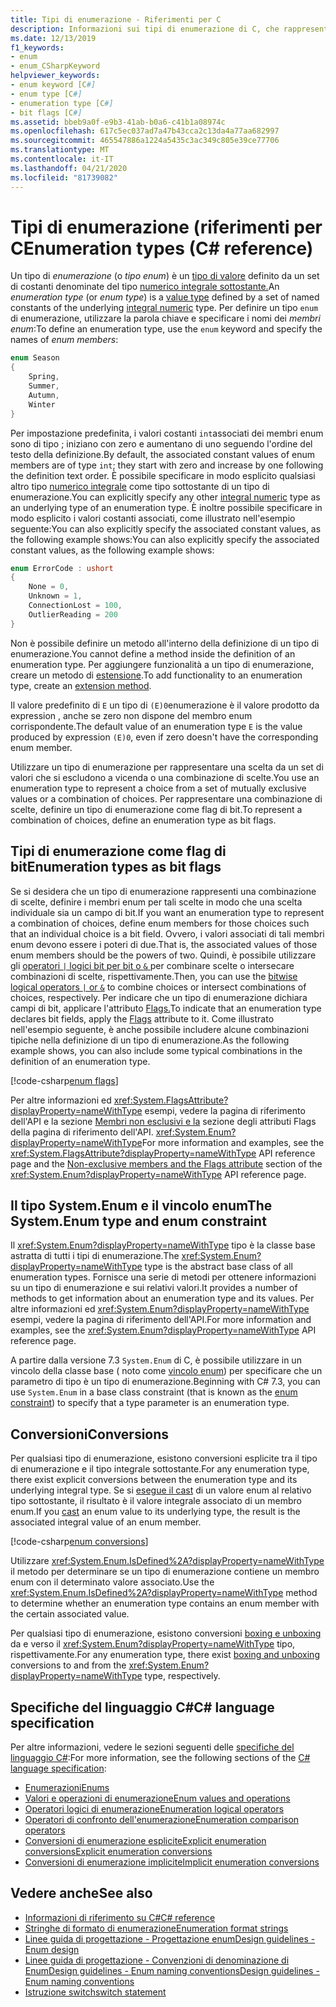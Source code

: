 ```yaml
---
title: Tipi di enumerazione - Riferimenti per C
description: Informazioni sui tipi di enumerazione di C, che rappresentano una scelta o una combinazione di scelte
ms.date: 12/13/2019
f1_keywords:
- enum
- enum_CSharpKeyword
helpviewer_keywords:
- enum keyword [C#]
- enum type [C#]
- enumeration type [C#]
- bit flags [C#]
ms.assetid: bbeb9a0f-e9b3-41ab-b0a6-c41b1a08974c
ms.openlocfilehash: 617c5ec037ad7a47b43cca2c13da4a77aa682997
ms.sourcegitcommit: 465547886a1224a5435c3ac349c805e39ce77706
ms.translationtype: MT
ms.contentlocale: it-IT
ms.lasthandoff: 04/21/2020
ms.locfileid: "81739082"
---
```

# <a name="enumeration-types-c-reference"></a><span data-ttu-id="3a808-103">Tipi di enumerazione (riferimenti per C</span><span class="sxs-lookup"><span data-stu-id="3a808-103">Enumeration types (C# reference)</span></span>

<span data-ttu-id="3a808-104">Un tipo di *enumerazione* (o *tipo enum*) è un [tipo di valore](value-types.md) definito da un set di costanti denominate del tipo [numerico integrale sottostante.](integral-numeric-types.md)</span><span class="sxs-lookup"><span data-stu-id="3a808-104">An *enumeration type* (or *enum type*) is a [value type](value-types.md) defined by a set of named constants of the underlying [integral numeric](integral-numeric-types.md) type.</span></span> <span data-ttu-id="3a808-105">Per definire un tipo `enum` di enumerazione, utilizzare la parola chiave e specificare i nomi dei *membri enum*:</span><span class="sxs-lookup"><span data-stu-id="3a808-105">To define an enumeration type, use the `enum` keyword and specify the names of *enum members*:</span></span>

```csharp
enum Season
{
    Spring,
    Summer,
    Autumn,
    Winter
}
```

<span data-ttu-id="3a808-106">Per impostazione predefinita, i valori costanti `int`associati dei membri enum sono di tipo ; iniziano con zero e aumentano di uno seguendo l'ordine del testo della definizione.</span><span class="sxs-lookup"><span data-stu-id="3a808-106">By default, the associated constant values of enum members are of type `int`; they start with zero and increase by one following the definition text order.</span></span> <span data-ttu-id="3a808-107">È possibile specificare in modo esplicito qualsiasi altro tipo [numerico integrale](integral-numeric-types.md) come tipo sottostante di un tipo di enumerazione.</span><span class="sxs-lookup"><span data-stu-id="3a808-107">You can explicitly specify any other [integral numeric](integral-numeric-types.md) type as an underlying type of an enumeration type.</span></span> <span data-ttu-id="3a808-108">È inoltre possibile specificare in modo esplicito i valori costanti associati, come illustrato nell'esempio seguente:You can also explicitly specify the associated constant values, as the following example shows:</span><span class="sxs-lookup"><span data-stu-id="3a808-108">You can also explicitly specify the associated constant values, as the following example shows:</span></span>

```csharp
enum ErrorCode : ushort
{
    None = 0,
    Unknown = 1,
    ConnectionLost = 100,
    OutlierReading = 200
}
```

<span data-ttu-id="3a808-109">Non è possibile definire un metodo all'interno della definizione di un tipo di enumerazione.</span><span class="sxs-lookup"><span data-stu-id="3a808-109">You cannot define a method inside the definition of an enumeration type.</span></span> <span data-ttu-id="3a808-110">Per aggiungere funzionalità a un tipo di enumerazione, creare un metodo di [estensione](../../programming-guide/classes-and-structs/extension-methods.md).</span><span class="sxs-lookup"><span data-stu-id="3a808-110">To add functionality to an enumeration type, create an [extension method](../../programming-guide/classes-and-structs/extension-methods.md).</span></span>

<span data-ttu-id="3a808-111">Il valore predefinito di `E` un tipo di `(E)0`enumerazione è il valore prodotto da expression , anche se zero non dispone del membro enum corrispondente.</span><span class="sxs-lookup"><span data-stu-id="3a808-111">The default value of an enumeration type `E` is the value produced by expression `(E)0`, even if zero doesn't have the corresponding enum member.</span></span>

<span data-ttu-id="3a808-112">Utilizzare un tipo di enumerazione per rappresentare una scelta da un set di valori che si escludono a vicenda o una combinazione di scelte.</span><span class="sxs-lookup"><span data-stu-id="3a808-112">You use an enumeration type to represent a choice from a set of mutually exclusive values or a combination of choices.</span></span> <span data-ttu-id="3a808-113">Per rappresentare una combinazione di scelte, definire un tipo di enumerazione come flag di bit.</span><span class="sxs-lookup"><span data-stu-id="3a808-113">To represent a combination of choices, define an enumeration type as bit flags.</span></span>

## <a name="enumeration-types-as-bit-flags"></a><span data-ttu-id="3a808-114">Tipi di enumerazione come flag di bit</span><span class="sxs-lookup"><span data-stu-id="3a808-114">Enumeration types as bit flags</span></span>

<span data-ttu-id="3a808-115">Se si desidera che un tipo di enumerazione rappresenti una combinazione di scelte, definire i membri enum per tali scelte in modo che una scelta individuale sia un campo di bit.</span><span class="sxs-lookup"><span data-stu-id="3a808-115">If you want an enumeration type to represent a combination of choices, define enum members for those choices such that an individual choice is a bit field.</span></span> <span data-ttu-id="3a808-116">Ovvero, i valori associati di tali membri enum devono essere i poteri di due.</span><span class="sxs-lookup"><span data-stu-id="3a808-116">That is, the associated values of those enum members should be the powers of two.</span></span> <span data-ttu-id="3a808-117">Quindi, è possibile utilizzare gli [operatori `|` logici bit per bit o `&` ](../operators/bitwise-and-shift-operators.md#enumeration-logical-operators) per combinare scelte o intersecare combinazioni di scelte, rispettivamente.</span><span class="sxs-lookup"><span data-stu-id="3a808-117">Then, you can use the [bitwise logical operators `|` or `&`](../operators/bitwise-and-shift-operators.md#enumeration-logical-operators) to combine choices or intersect combinations of choices, respectively.</span></span> <span data-ttu-id="3a808-118">Per indicare che un tipo di enumerazione dichiara campi di bit, applicare l'attributo [Flags.](xref:System.FlagsAttribute)</span><span class="sxs-lookup"><span data-stu-id="3a808-118">To indicate that an enumeration type declares bit fields, apply the [Flags](xref:System.FlagsAttribute) attribute to it.</span></span> <span data-ttu-id="3a808-119">Come illustrato nell'esempio seguente, è anche possibile includere alcune combinazioni tipiche nella definizione di un tipo di enumerazione.</span><span class="sxs-lookup"><span data-stu-id="3a808-119">As the following example shows, you can also include some typical combinations in the definition of an enumeration type.</span></span>

[!code-csharp[enum flags](snippets/EnumType.cs#Flags)]

<span data-ttu-id="3a808-120">Per altre informazioni ed <xref:System.FlagsAttribute?displayProperty=nameWithType> esempi, vedere la pagina di riferimento dell'API e la sezione [Membri non esclusivi e la](/dotnet/api/system.enum#non-exclusive-members-and-the-flags-attribute) sezione degli attributi Flags della pagina di riferimento dell'API. <xref:System.Enum?displayProperty=nameWithType></span><span class="sxs-lookup"><span data-stu-id="3a808-120">For more information and examples, see the <xref:System.FlagsAttribute?displayProperty=nameWithType> API reference page and the [Non-exclusive members and the Flags attribute](/dotnet/api/system.enum#non-exclusive-members-and-the-flags-attribute) section of the <xref:System.Enum?displayProperty=nameWithType> API reference page.</span></span>

## <a name="the-systemenum-type-and-enum-constraint"></a><span data-ttu-id="3a808-121">Il tipo System.Enum e il vincolo enum</span><span class="sxs-lookup"><span data-stu-id="3a808-121">The System.Enum type and enum constraint</span></span>

<span data-ttu-id="3a808-122">Il <xref:System.Enum?displayProperty=nameWithType> tipo è la classe base astratta di tutti i tipi di enumerazione.</span><span class="sxs-lookup"><span data-stu-id="3a808-122">The <xref:System.Enum?displayProperty=nameWithType> type is the abstract base class of all enumeration types.</span></span> <span data-ttu-id="3a808-123">Fornisce una serie di metodi per ottenere informazioni su un tipo di enumerazione e sui relativi valori.</span><span class="sxs-lookup"><span data-stu-id="3a808-123">It provides a number of methods to get information about an enumeration type and its values.</span></span> <span data-ttu-id="3a808-124">Per altre informazioni ed <xref:System.Enum?displayProperty=nameWithType> esempi, vedere la pagina di riferimento dell'API.</span><span class="sxs-lookup"><span data-stu-id="3a808-124">For more information and examples, see the <xref:System.Enum?displayProperty=nameWithType> API reference page.</span></span>

<span data-ttu-id="3a808-125">A partire dalla versione 7.3 `System.Enum` di C, è possibile utilizzare in un vincolo della classe base ( noto come [vincolo enum](../../programming-guide/generics/constraints-on-type-parameters.md#enum-constraints)) per specificare che un parametro di tipo è un tipo di enumerazione.</span><span class="sxs-lookup"><span data-stu-id="3a808-125">Beginning with C# 7.3, you can use `System.Enum` in a base class constraint (that is known as the [enum constraint](../../programming-guide/generics/constraints-on-type-parameters.md#enum-constraints)) to specify that a type parameter is an enumeration type.</span></span>

## <a name="conversions"></a><span data-ttu-id="3a808-126">Conversioni</span><span class="sxs-lookup"><span data-stu-id="3a808-126">Conversions</span></span>

<span data-ttu-id="3a808-127">Per qualsiasi tipo di enumerazione, esistono conversioni esplicite tra il tipo di enumerazione e il tipo integrale sottostante.</span><span class="sxs-lookup"><span data-stu-id="3a808-127">For any enumeration type, there exist explicit conversions between the enumeration type and its underlying integral type.</span></span> <span data-ttu-id="3a808-128">Se si [esegue il cast](../operators/type-testing-and-cast.md#cast-expression) di un valore enum al relativo tipo sottostante, il risultato è il valore integrale associato di un membro enum.</span><span class="sxs-lookup"><span data-stu-id="3a808-128">If you [cast](../operators/type-testing-and-cast.md#cast-expression) an enum value to its underlying type, the result is the associated integral value of an enum member.</span></span>

[!code-csharp[enum conversions](snippets/EnumType.cs#Conversions)]

<span data-ttu-id="3a808-129">Utilizzare <xref:System.Enum.IsDefined%2A?displayProperty=nameWithType> il metodo per determinare se un tipo di enumerazione contiene un membro enum con il determinato valore associato.</span><span class="sxs-lookup"><span data-stu-id="3a808-129">Use the <xref:System.Enum.IsDefined%2A?displayProperty=nameWithType> method to determine whether an enumeration type contains an enum member with the certain associated value.</span></span>

<span data-ttu-id="3a808-130">Per qualsiasi tipo di enumerazione, esistono conversioni [boxing e unboxing](../../programming-guide/types/boxing-and-unboxing.md) da e verso il <xref:System.Enum?displayProperty=nameWithType> tipo, rispettivamente.</span><span class="sxs-lookup"><span data-stu-id="3a808-130">For any enumeration type, there exist [boxing and unboxing](../../programming-guide/types/boxing-and-unboxing.md) conversions to and from the <xref:System.Enum?displayProperty=nameWithType> type, respectively.</span></span>

## <a name="c-language-specification"></a><span data-ttu-id="3a808-131">Specifiche del linguaggio C#</span><span class="sxs-lookup"><span data-stu-id="3a808-131">C# language specification</span></span>

<span data-ttu-id="3a808-132">Per altre informazioni, vedere le sezioni seguenti delle [specifiche del linguaggio C#](~/_csharplang/spec/introduction.md):</span><span class="sxs-lookup"><span data-stu-id="3a808-132">For more information, see the following sections of the [C# language specification](~/_csharplang/spec/introduction.md):</span></span>

- [<span data-ttu-id="3a808-133">Enumerazioni</span><span class="sxs-lookup"><span data-stu-id="3a808-133">Enums</span></span>](~/_csharplang/spec/enums.md)
- [<span data-ttu-id="3a808-134">Valori e operazioni di enumerazione</span><span class="sxs-lookup"><span data-stu-id="3a808-134">Enum values and operations</span></span>](~/_csharplang/spec/enums.md#enum-values-and-operations)
- [<span data-ttu-id="3a808-135">Operatori logici di enumerazione</span><span class="sxs-lookup"><span data-stu-id="3a808-135">Enumeration logical operators</span></span>](~/_csharplang/spec/expressions.md#enumeration-logical-operators)
- [<span data-ttu-id="3a808-136">Operatori di confronto dell'enumerazione</span><span class="sxs-lookup"><span data-stu-id="3a808-136">Enumeration comparison operators</span></span>](~/_csharplang/spec/expressions.md#enumeration-comparison-operators)
- [<span data-ttu-id="3a808-137">Conversioni di enumerazione espliciteExplicit enumeration conversions</span><span class="sxs-lookup"><span data-stu-id="3a808-137">Explicit enumeration conversions</span></span>](~/_csharplang/spec/conversions.md#explicit-enumeration-conversions)
- [<span data-ttu-id="3a808-138">Conversioni di enumerazione implicite</span><span class="sxs-lookup"><span data-stu-id="3a808-138">Implicit enumeration conversions</span></span>](~/_csharplang/spec/conversions.md#implicit-enumeration-conversions)

## <a name="see-also"></a><span data-ttu-id="3a808-139">Vedere anche</span><span class="sxs-lookup"><span data-stu-id="3a808-139">See also</span></span>

- [<span data-ttu-id="3a808-140">Informazioni di riferimento su C#</span><span class="sxs-lookup"><span data-stu-id="3a808-140">C# reference</span></span>](../index.md)
- [<span data-ttu-id="3a808-141">Stringhe di formato di enumerazione</span><span class="sxs-lookup"><span data-stu-id="3a808-141">Enumeration format strings</span></span>](../../../standard/base-types/enumeration-format-strings.md)
- [<span data-ttu-id="3a808-142">Linee guida di progettazione - Progettazione enum</span><span class="sxs-lookup"><span data-stu-id="3a808-142">Design guidelines - Enum design</span></span>](../../../standard/design-guidelines/enum.md)
- [<span data-ttu-id="3a808-143">Linee guida di progettazione - Convenzioni di denominazione di EnumDesign guidelines - Enum naming conventions</span><span class="sxs-lookup"><span data-stu-id="3a808-143">Design guidelines - Enum naming conventions</span></span>](../../../standard/design-guidelines/names-of-classes-structs-and-interfaces.md#naming-enumerations)
- [<span data-ttu-id="3a808-144">Istruzione switch</span><span class="sxs-lookup"><span data-stu-id="3a808-144">switch statement</span></span>](../keywords/switch.md)
